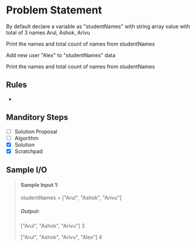 # Problem Statement   

By default declare a variable as "studentNames" with string array value with total of 3 names Arul, Ashok, Arivu         

Print the names and total count of names from studentNames     

Add new user "Alex" to "studentNames" data     

Print the names and total count of names from studentNames     


## Rules
-

## Manditory Steps

- [ ] Solution Proposal
- [ ] Algorithm
- [x] Solution
- [x] Scratchpad

## Sample I/O

> #### Sample Input 1:
> studentNames = ["Arul", "Ashok", "Arivu"]
>
> ##### Output:
> ["Arul", "Ashok", "Arivu"]
> 3
>
> ["Arul", "Ashok", "Arivu", "Alex"]
> 4

